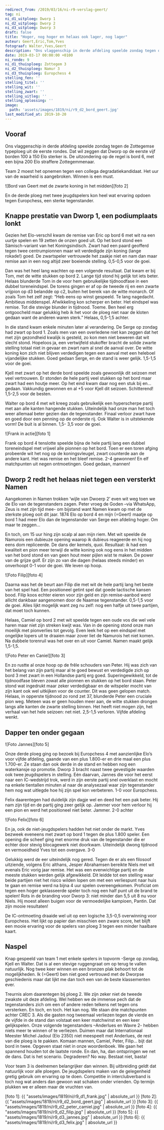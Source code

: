 ```yaml
---
redirect_from: /2019/03/16/ni-r9-verslag-geert/
tag: ni
ni_d1_uitploeg: Dworp 1
ni_d2_uitploeg: Dworp 2
ni_d3_uitploeg: Dworp 3
draft: false
title: "Hoger, nog hoger en helaas ook lager, nog lager"
auteur: Geert,Eric,Tom,Yves
fotograaf: Walter,Yves,Geert
description: "Ons vlaggenschip in derde afdeling speelde zondag tegen de Zottegemse typeploeg uit de eerste rondes. Dat wil zeggen dat Dworp op de eerste vijf borden 100 à 150 Elo sterker is."
date: 2019-03-17 00:00:00 +0100
ni_ronde: 9
ni_d1_thuisploeg: Zottegem 3
ni_d2_thuisploeg: Namur 3
ni_d3_thuisploeg: Europchess 4
stelling_fen: ''
stelling_titel: ''
stelling_wit: ''
stelling_zwart: ''
stelling_uitleg: ''
stelling_oplossing: ''
image:
  path: 'assets/images/1819/ni/r9_d2_bord_geert.jpg'
last_modified_at: 2019-10-20
---
```

## Vooraf

Ons vlaggenschip in derde afdeling speelde zondag tegen de Zottegemse typeploeg uit de eerste rondes. Dat wil zeggen dat Dworp op de eerste vijf borden 100 à 150 Elo sterker is. De uitzondering op de regel is bord 6, met een bijna 200 Elo straffere Zottegemmenaar.

Team 2 moest het opnemen tegen een collega degradatiekandidaat. Het uur van de waarheid is aangebroken. Winnen is een must.

![Bord van Geert met de zwarte koning in het midden][foto 2]

En de derde ploeg met twee jeugdspelers kon heel wat ervaring opdoen tegen Europchess, een sterke tegenstander.<!--more-->

## Knappe prestatie van Dworp 1, een podiumplaats lonkt

Gezien het Elo-verschil kwam de remise van Eric op bord 6 met wit na een uurtje spelen en 19 zetten de onzen goed uit. Op het bord stond een Sämisch-variant van het Koningsindisch. Zwart had een paard geofferd tegen twee centrumpionnen maar wit verdedigde zijn koning (lange rokade!) goed. De zwartspeler vertrouwde het zaakje niet en nam dan maar remise aan in een nog altijd zeer boeiende stelling. 0,5-0,5 voor de goei.

Dan was het heel lang wachten op een volgende resultaat. Dat kwam er bij Tom, met de witte stukken op bord 2. Lange tijd stond hij gelijk tot iets beter. Helaas blunderde Tom in de voor hem gebruikelijke tijdnoodfase in een dubbel toreneindspel. De torens gingen er af op de tweede rij en een zwarte vrijpion op d3 belandde op c2, buiten het bereik van de witte monarch. Of zoals Tom het zelf zegt: “Heb eens op winst gespeeld. Te lang nagedacht. Ambitieus middenspel. Afwikkeling kon scherper en beter. Het eindspel was remise. Tot die stevige blunder in tijdnood. Toeme. Ben heel erg ontgoocheld maar gelukkig heb ik het voor de ploeg niet naar de kloten gedaan want de anderen waren sterk.” Helaas, 0,5-1,5 achter.

In die stand kwam enkele minuten later al verandering. De Serge op zondag had zwart op bord 1. Zoals men van een overledene niet kan zeggen dat het met zijn gezondheid kwalijk is gesteld, zo kon men niet beweren dat wit slecht stond. Hopeloos ja, een vertwijfeld stukoffer bracht de solide zwarte stelling totaal niet in gevaar en zwart nam al snel de aanval over. De witte koning kon zich niet blijven verdedigen tegen een aanval met een heleboel vijandelijke stukken. Goed gedaan Serge, en de stand is weer gelijk. 1,5-1,5 voor de goei.

Kjell met zwart op het derde bord speelde zoals gewoonlijk dit seizoen met veel vertrouwen. Er stonden de hele partij veel stukken op het bord maar zwart had een houtje meer. Op het eind kwam daar nog een stuk bij en... gedaan. Vakkundig gewonnen en al +5 voor Kjell dit seizoen. Schitterend! 1,5-2,5 voor de besten.

Walter op bord 4 met wit kreeg zoals gebruikelijk een hyperscherpe partij met aan alle kanten hangende stukken. Uiteindelijk had onze man het toch weer allemaal beter gezien dan de tegenstander. Finaal verloor zwart have en goed door een penning op de onderste rij. Ook Walter is in uitstekende vorm! De buit is al binnen. 1,5- 3,5 voor de goei.

![Frank in actie][foto 1]

Frank op bord 4 tenslotte speelde bijna de hele partij lang een dubbel toreneindspel met vrijwel alle pionnen op het bord. Toen er een toren afging probeerde wit het nog op de koningsvleugel, zwart counterde aan de andere kant. Het was remise en het bleef remise. 2-4 gewonnen! En elf matchpunten uit negen ontmoetingen. Goed gedaan, mannen!

## Dworp 2 redt het helaas niet tegen een versterkt Namen

Aangekomen in Namen trokken ‘wijle van Dwoerp 2’ even wit weg toen we de Elo van de tegenstanders zagen. Peter vroeg de Goden –via WhatsApp, Zeus is met zijn tijd mee- om bijstand want Namen kwam op met de sterkste ploeg ooit dit jaar. 1874 Elo op bord 4 en mijn (=Geert) maatje op bord 1 had meer Elo dan de tegenstander van Serge een afdeling hoger. Om maar te zeggen…

En toch, om 15 uur hing zijn scalp al aan mijn riem. Met wit speelde de Namurois een dubieuze opening waarop ik dubieus reageerde en hij nog eens dom repliceerde. De dans der kemels, quoi. Resultaat: ik had een kwaliteit en pion meer terwijl de witte koning ook nog eens in het midden van het bord stond en van geen hout meer pijlen wist te maken. De power van de grijze golf. Er zijn zo van die dagen (helaas steeds minder) en onverhoopt 0-1 voor de goei. We leven op hoop.

![Foto Filip][foto 4]

Daarna was het de beurt aan Filip die met wit de hele partij lang het beste van het spel had. Een positioneel getint spel dat goede tactische kansen bood. Filip koos echter eieren voor zijn geld en zijn remise-aanbod werd allicht dankbaar aangenomen door de Naamse tegenstander. 0,5-1,5 voor de goei. Alles lijkt mogelijk want zeg nu zelf: nog een halfje uit twee partijen, dat moet toch kunnen.

Helaas, Camiel op bord 2 met wit speelde tegen een oude vos die wel vele haren maar niet zijn streken kwijt was. Van in de opening stond onze man moeilijk met pionverlies tot gevolg. Even leek het op een eindspel met ongelijke lopers uit te draaien maar zover liet de Namurois het niet komen. Na dubbele torenruil was het over en uit voor Camiel. Namen maakt gelijk 1,5-1,5.

![Foto Peter en Caniel][foto 3]

En zo rustte al onze hoop op de frêle schouders van Peter. Hij was zich van het belang van zijn partij maar al te goed bewust en verdedigde zich op bord 3 met zwart in een Hollandse partij erg goed. Superingewikkeld, tot de tijdnoodfase bleven zowat alle pionnen en stukken op het bord staan. Peter stond wat ingedrukt maar zeker verdedigbaar en de witspeler mocht van zijn kant ook wel uitkijken voor de counter. Dit was geen gelopen match. Helaas, in opperste tijdnood zo rond zet 37, blunderde Peter een cruciale pion weg. Meteen was er geen houden meer aan, de witte stukken drongen langs alle kanten de zwarte stelling binnen. Het heeft niet mogen zijn, het verhaal van het hele seizoen: net niet. 2,5-1,5 verloren. Vijfde afdeling wenkt.

## Dapper ten onder gegaan

![Foto Jannes][foto 5]

Onze derde ploeg ging op bezoek bij Europchess 4 met aanzienlijke Elo’s voor vijfde afdeling, gaande van een plus 1.800-er en drie maal een plus 1.700-er. Ze staan dan ook derde in de stand en hebben nog een waterkansje op promotie. Dworp 3 bracht naast twee gevestigde waarden ook twee jeugdspelers in stelling. Eén daarvan, Jannes die voor het eerst naar een IC-wedstrijd trok, werd in zijn eerste partij snel overklast en mocht na enkele tientallen minuten al naar de analysezaal waar zijn tegenstander hem nog wat uitlegde hoe hij zijn spel kon verbeteren. 1-0 voor Europchess.

Felix daarentegen had duidelijk zijn dagje wel en deed het een pak beter. Hij nam zijn tijd en de partij ging zeer gelijk op. Jammer voor hem verloor hij een pion en werd het positioneel niet beter. Jammer. 2-0 achter

![Foto Felix][foto 6]

En ja, ook de niet-jeugdspelers hadden het niet onder de markt. Yves bezweek eveneens met zwart op bord 1 tegen de plus 1.800 speler. Een opening die scheef ging met enorme druk van de tegenstander die er echter door stevig blocagewerk niet doorkwam. Uiteindelijk dwong tijdnood en vermoeidheid Yves tot een overgave. 3-0

Gelukkig werd de eer uiteindelijk nog gered. Tegen de er als een filosoof uitziende, volgens Eric althans, Jesper Abrahamsen bereikte Niels met wit evenals Eric vorig jaar remise. Het was een evenwichtige partij en de meeste stukken werden gelijk afgewikkeld. Dit leidde tot een stelling waar beide partijen niet het risico wilden lopen om met een verliespunt naar huis te gaan en remise werd na bijna 4 uur spelen overeengekomen. Proficiat om tegen een hoger geklasseerde speler toch nog een half punt uit de brand te spelen! Rots in de branding voor Dworp 3: niet minder dan 5,5 uit 8 nu voor Niels. Hij moest alleen buigen voor de vermoedelijke kampioen, Pantin. Dat zijn mooie resultaten!

De IC-ontmoeting draaide wel uit op een logische 3,5-0,5 overwinning voor Europchess. Het lijkt op papier dan misschien een zware score, het blijft een mooie ervaring voor de spelers van ploeg 3 tegen een minder haalbare kaart.

## Naspel

Knap gespeeld van team 1 met enkele spelers in topvorm -Serge op zondag, Kjell en Walter. Dat is al een stevige ruggengraat om op terug te vallen natuurlijk. Nog twee keer winnen en een bronzen plak behoort tot de mogelijkheden. Ik (=Geert) ben niet goed vertrouwd met de Dworpse geschiedenis maar dat lijkt me dan toch een van de beste klassementen ever.

Treurnis alom daarentegen bij ploeg 2. We zijn zeker niet de tweede zwakste uit deze afdeling. Wel hebben we de immense pech dat de tegenstanders zich om een of andere reden telkens net tegen ons versterken. En toch, en toch. Het kan nog. We staan drie matchpunten achter CREC 3. Als die gasten nog tweemaal verliezen tegen de vierde en de vijfde in de stand dan volstaat een keer matchwinst en een keer gelijkspelen. Onze volgende tegenstanders –Anderlues en Wavre 2- hebben niets meer te winnen of te verliezen. Duimen maar dat Internationaal Meester Michel Jadoul (Elo 2350) niet meespeelt met Anderlues, de rest van die ploeg is te pakken. Komaan mannen, Camiel, Peter, Filip… bijt dat bord in twee. Opgeven staat niet in onze woordenboek. We gaan het spannend houden tot de laatste ronde. En dan, ha, dan ontspringen we net de dans. Dat is het scenario. Degraderen? No way. Bestaat niet, basta!

Voor team 3 is deelnemen belangrijker dan winnen. Bij uitbreiding geldt dat natuurlijk voor alle ploegen. De jeugdspelers maken van de gelegenheid gretig gebruik om ervaring op te doen. Competitie in interclubverband is toch nog wat anders dan gewoon wat schaken onder vrienden. Op termijn plukken we er alleen maar de vruchten van.

[foto 1]: {{ "assets/images/1819/ni/r9_d1_frank.jpg" | absolute_url }}
[foto 2]: {{ "assets/images/1819/ni/r9_d2_bord_geert.jpg" | absolute_url }}
[foto 3]: {{ "assets/images/1819/ni/r9_d2_peter_camiel.jpg" | absolute_url }}
[foto 4]: {{ "assets/images/1819/ni/r9_d2_filip.jpg" | absolute_url }}
[foto 5]: {{ "assets/images/1819/ni/r9_d3_jannes.jpg" | absolute_url }}
[foto 6]: {{ "assets/images/1819/ni/r9_d3_felix.jpg" | absolute_url }}
